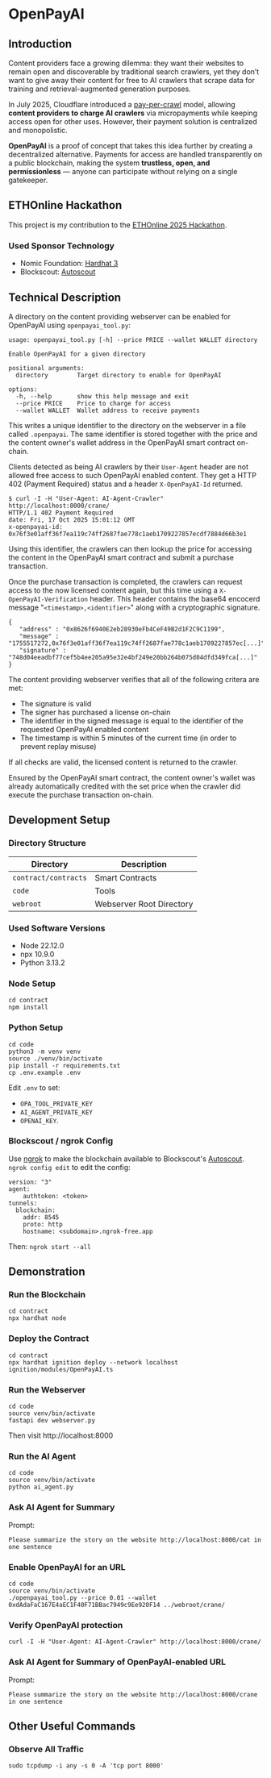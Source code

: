 # OpenPayAI

## Introduction

Content providers face a growing dilemma: they want their websites to remain open and discoverable by traditional search crawlers, yet they don’t want to give away their content for free to AI crawlers that scrape data for training and retrieval-augmented generation purposes.

In July 2025, Cloudflare introduced a [pay-per-crawl](https://blog.cloudflare.com/introducing-pay-per-crawl/) model, allowing **content providers to charge AI crawlers** via micropayments while keeping access open for other uses. However, their payment solution is centralized and monopolistic.

**OpenPayAI** is a proof of concept that takes this idea further by creating a decentralized alternative. Payments for access are handled transparently on a public blockchain, making the system **trustless, open, and permissionless** — anyone can participate without relying on a single gatekeeper.

## ETHOnline Hackathon

This project is my contribution to the [ETHOnline 2025 Hackathon](https://ethglobal.com/events/ethonline2025).

### Used Sponsor Technology

- Nomic Foundation: [Hardhat 3](https://hardhat.org)
- Blockscout: [Autoscout](https://deploy.blockscout.com)

## Technical Description

A directory on the content providing webserver can be enabled for OpenPayAI using `openpayai_tool.py`:

```
usage: openpayai_tool.py [-h] --price PRICE --wallet WALLET directory

Enable OpenPayAI for a given directory

positional arguments:
  directory        Target directory to enable for OpenPayAI

options:
  -h, --help       show this help message and exit
  --price PRICE    Price to charge for access
  --wallet WALLET  Wallet address to receive payments
```

This writes a unique identifier to the directory on the webserver in a file
called `.openpayai`. The same identifier is stored together with the price and
the content owner's wallet address in the OpenPayAI smart contract on-chain.

Clients detected as being AI crawlers by their `User-Agent` header are not
allowed free access to such OpenPayAI enabled content. They get a HTTP 402 (Payment
Required) status and a header `X-OpenPayAI-Id` returned.

```
$ curl -I -H "User-Agent: AI-Agent-Crawler" http://localhost:8000/crane/
HTTP/1.1 402 Payment Required
date: Fri, 17 Oct 2025 15:01:12 GMT
x-openpayai-id: 0x76f3e01aff36f7ea119c74ff2687fae778c1aeb1709227857ecdf7884d66b3e1
```

Using this identifier, the crawlers can then lookup the price for accessing the
content in the OpenPayAI smart contract and submit a purchase transaction.

Once the purchase transaction is completed, the crawlers can request access to
the now licensed content again, but this time using a `X-OpenPayAI-Verification`
header. This header contains the base64 encocerd message
"`<timestamp>,<identifier>`" along with a cryptographic signature.

```
{
   "address" : "0x8626f6940E2eb28930eFb4CeF49B2d1F2C9C1199",
   "message" : "1755517272,0x76f3e01aff36f7ea119c74ff2687fae778c1aeb1709227857ec[...]",
   "signature" : "748d04eeadbf77cef5b4ee205a95e32e4bf249e20bb264b075d04dfd349fca[...]"
}
```

The content
providing webserver verifies that all of the following critera are met:

- The signature is valid
- The signer has purchased a license on-chain
- The identifier in the signed message is equal to the identifier of the requested OpenPayAI enabled content
- The timestamp is within 5 minutes of the current time (in order to prevent replay misuse)

If all checks are valid, the licensed content is returned to the crawler.

Ensured by the OpenPayAI smart contract, the content owner's wallet was already
automatically credited with the set price when the crawler did execute the
purchase transaction on-chain.

## Development Setup

### Directory Structure

| Directory            | Description              |
| -------------------- | ------------------------ |
| `contract/contracts` | Smart Contracts          |
| `code`               | Tools                    |
| `webroot`            | Webserver Root Directory |

### Used Software Versions

- Node 22.12.0
- npx 10.9.0
- Python 3.13.2

### Node Setup

```
cd contract
npm install
```

### Python Setup

```
cd code
python3 -m venv venv
source ./venv/bin/activate
pip install -r requirements.txt
cp .env.example .env
```

Edit `.env` to set:

- `OPA_TOOL_PRIVATE_KEY`
- `AI_AGENT_PRIVATE_KEY`
- `OPENAI_KEY`.

### Blockscout / ngrok Config

Use [ngrok](https://ngrok.com) to make the blockchain available to Blockscout's [Autoscout](https://deploy.blockscout.com). `ngrok config edit` to edit the config:

```
version: "3"
agent:
    authtoken: <token>
tunnels:
  blockchain:
    addr: 8545
    proto: http
    hostname: <subdomain>.ngrok-free.app
```

Then: `ngrok start --all`

## Demonstration

### Run the Blockchain

```
cd contract
npx hardhat node
```

### Deploy the Contract

```
cd contract
npx hardhat ignition deploy --network localhost ignition/modules/OpenPayAI.ts
```

### Run the Webserver

```
cd code
source venv/bin/activate
fastapi dev webserver.py
```

Then visit http://localhost:8000

### Run the AI Agent

```
cd code
source venv/bin/activate
python ai_agent.py
```

### Ask AI Agent for Summary

Prompt:

```
Please summarize the story on the website http://localhost:8000/cat in one sentence
```

### Enable OpenPayAI for an URL

```
cd code
source venv/bin/activate
./openpayai_tool.py --price 0.01 --wallet 0xdAdaFaC167E4aEC1F40F71BBac7949c9Ee920F14 ../webroot/crane/
```

### Verify OpenPayAI protection

```
curl -I -H "User-Agent: AI-Agent-Crawler" http://localhost:8000/crane/
```

### Ask AI Agent for Summary of OpenPayAI-enabled URL

Prompt:

```
Please summarize the story on the website http://localhost:8000/crane in one sentence
```

## Other Useful Commands

### Observe All Traffic

```
sudo tcpdump -i any -s 0 -A 'tcp port 8000'
```
